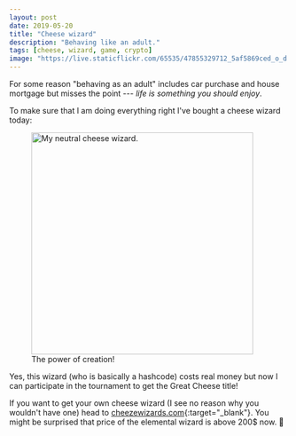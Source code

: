 ```yaml
---
layout: post
date: 2019-05-20
title: "Cheese wizard"
description: "Behaving like an adult."
tags: [cheese, wizard, game, crypto]
image: "https://live.staticflickr.com/65535/47855329712_5af5869ced_o_d.png"
---
```


For some reason "behaving as an adult" includes car purchase and house mortgage but misses the point --- _life is something you should enjoy_.

To make sure that I am doing everything right I've bought a cheese wizard today:  

<figure class="center">
  <a href="{{ page.image }}"><img src="{{ page.image }}" class="center-image" width="400" alt="My neutral cheese wizard."></a>
  <figcaption>The power of creation!</figcaption>
</figure>

Yes, this wizard (who is basically a hashcode) costs real money but now I can participate in the tournament to get the Great Cheese title!

If you want to get your own cheese wizard (I see no reason why you wouldn't have one) head to [cheezewizards.com](https://www.cheezewizards.com){:target="_blank"}. You might be surprised that price of the elemental wizard is above 200$ now. :see_no_evil:
